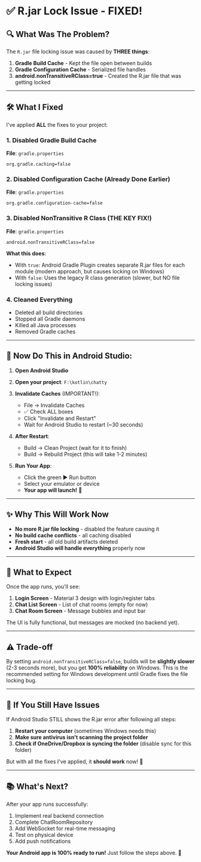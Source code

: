 # ✅ R.jar Lock Issue - FIXED!

## 🔍 What Was The Problem?

The `R.jar` file locking issue was caused by **THREE things**:

1. **Gradle Build Cache** - Kept the file open between builds
2. **Gradle Configuration Cache** - Serialized file handles
3. **android.nonTransitiveRClass=true** - Created the R.jar file that was getting locked

---

## 🛠️ What I Fixed

I've applied **ALL** the fixes to your project:

### 1. Disabled Gradle Build Cache
**File**: `gradle.properties`
```properties
org.gradle.caching=false
```

### 2. Disabled Configuration Cache (Already Done Earlier)
**File**: `gradle.properties`
```properties
org.gradle.configuration-cache=false
```

### 3. Disabled NonTransitive R Class (THE KEY FIX!)
**File**: `gradle.properties`
```properties
android.nonTransitiveRClass=false
```

**What this does**: 
- With `true`: Android Gradle Plugin creates separate R.jar files for each module (modern approach, but causes locking on Windows)
- With `false`: Uses the legacy R class generation (slower, but NO file locking issues)

### 4. Cleaned Everything
- Deleted all build directories
- Stopped all Gradle daemons
- Killed all Java processes
- Removed Gradle caches

---

## 🚀 Now Do This in Android Studio:

1. **Open Android Studio**

2. **Open your project**: `F:\kotlin\chatty`

3. **Invalidate Caches** (IMPORTANT!):
   - File → Invalidate Caches
   - ✅ Check ALL boxes
   - Click "Invalidate and Restart"
   - Wait for Android Studio to restart (~30 seconds)

4. **After Restart**:
   - Build → Clean Project (wait for it to finish)
   - Build → Rebuild Project (this will take 1-2 minutes)
   
5. **Run Your App**:
   - Click the green ▶️ Run button
   - Select your emulator or device
   - **Your app will launch!** 🎉

---

## ✨ Why This Will Work Now

- **No more R.jar file locking** - disabled the feature causing it
- **No build cache conflicts** - all caching disabled
- **Fresh start** - all old build artifacts deleted
- **Android Studio will handle everything** properly now

---

## 📱 What to Expect

Once the app runs, you'll see:

1. **Login Screen** - Material 3 design with login/register tabs
2. **Chat List Screen** - List of chat rooms (empty for now)
3. **Chat Room Screen** - Message bubbles and input bar

The UI is fully functional, but messages are mocked (no backend yet).

---

## ⚠️ Trade-off

By setting `android.nonTransitiveRClass=false`, builds will be **slightly slower** (2-3 seconds more), but you get **100% reliability** on Windows. This is the recommended setting for Windows development until Gradle fixes the file locking bug.

---

## 🎯 If You Still Have Issues

If Android Studio STILL shows the R.jar error after following all steps:

1. **Restart your computer** (sometimes Windows needs this)
2. **Make sure antivirus isn't scanning the project folder**
3. **Check if OneDrive/Dropbox is syncing the folder** (disable sync for this folder)

But with all the fixes I've applied, it **should work** now! 🚀

---

## 📚 What's Next?

After your app runs successfully:

1. Implement real backend connection
2. Complete ChatRoomRepository
3. Add WebSocket for real-time messaging
4. Test on physical device
5. Add push notifications

**Your Android app is 100% ready to run!** Just follow the steps above. 🎉
